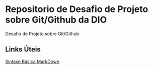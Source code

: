 # Repositorio de Desafio de Projeto sobre Git/Github da DIO
Desafio de Projeto sobre Git/Github


## Links Úteis
[Sintaxe Básica MarkDown](https://www.markdownguide.org/cheat-sheet/#basic-syntax)
